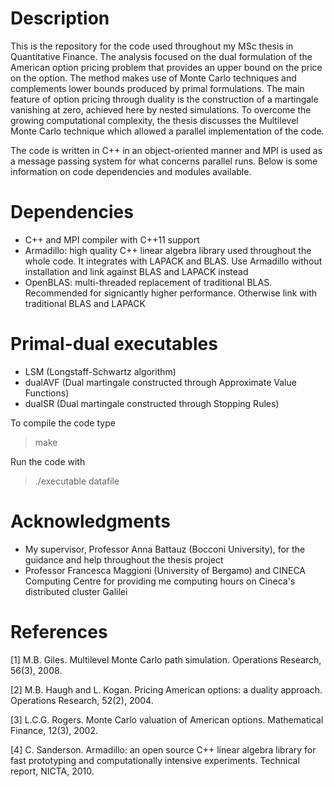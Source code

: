 Description
===========
This is the repository for the code used throughout my MSc thesis in Quantitative Finance. The analysis focused on the dual formulation of the American option pricing problem that provides an upper bound on the price on the option. The method makes use of Monte Carlo techniques and complements lower bounds produced by primal formulations. The main feature of option pricing through duality is the construction of a martingale vanishing at zero, achieved here by nested simulations. To overcome the growing computational complexity, the thesis discusses the Multilevel Monte Carlo technique which allowed a parallel implementation of the code.

The code is written in C++ in an object-oriented manner and MPI is used as a message passing system for what concerns parallel runs. Below is some information on code dependencies and modules available.

Dependencies
===========
* C++ and MPI compiler with C++11 support
* Armadillo: high quality C++ linear algebra library used throughout the whole code. It integrates with LAPACK and BLAS. Use Armadillo without installation and link against BLAS and LAPACK instead
* OpenBLAS: multi-threaded replacement of traditional BLAS. Recommended for signicantly higher performance. Otherwise link with traditional BLAS and LAPACK

Primal-dual executables
===========
* LSM (Longstaff-Schwartz algorithm)
* dualAVF (Dual martingale constructed through Approximate Value Functions)
* dualSR (Dual martingale constructed through Stopping Rules)

To compile the code type

>make

Run the code with

>./executable datafile

Acknowledgments
===========
* My supervisor, Professor Anna Battauz (Bocconi University), for the guidance and help throughout the thesis project
* Professor Francesca Maggioni (University of Bergamo) and CINECA Computing Centre for providing me computing hours on Cineca's distributed cluster Galilei

References
===========
[1] M.B. Giles. Multilevel Monte Carlo path simulation. Operations Research, 56(3),
2008.

[2] M.B. Haugh and L. Kogan. Pricing American options: a duality approach. Operations
Research, 52(2), 2004.

[3] L.C.G. Rogers. Monte Carlo valuation of American options. Mathematical Finance,
12(3), 2002.

[4] C. Sanderson. Armadillo: an open source C++ linear algebra library for fast prototyping
and computationally intensive experiments. Technical report, NICTA, 2010.
